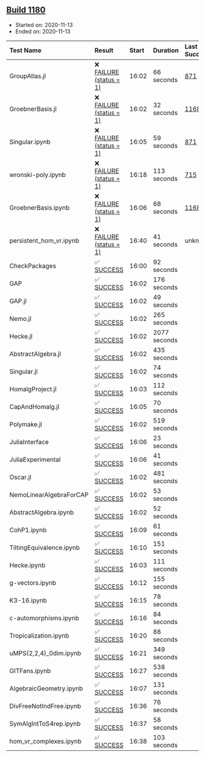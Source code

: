 ## [Build 1180](https://oscarci.mathematik.uni-kl.de/job/oscar-stable/1180/)

* Started on: 2020-11-13
* Ended on: 2020-11-13

| Test Name    | Result | Start | Duration | Last Success | First Failure |
|:-------------|:-------|:------|:---------|:-------------|:--------------|
| GroupAtlas.jl | ❌ [FAILURE (status = 1)](https://oscarci.mathematik.uni-kl.de/job/oscar-stable/1180/artifact/logs/build-1180/GroupAtlas.jl.log) | 16:02 | 66 seconds | [871](https://oscarci.mathematik.uni-kl.de/job/oscar-stable/871/) | [872](https://oscarci.mathematik.uni-kl.de/job/oscar-stable/872/) |
| GroebnerBasis.jl | ❌ [FAILURE (status = 1)](https://oscarci.mathematik.uni-kl.de/job/oscar-stable/1180/artifact/logs/build-1180/GroebnerBasis.jl.log) | 16:02 | 32 seconds | [1168](https://oscarci.mathematik.uni-kl.de/job/oscar-stable/1168/) | [1169](https://oscarci.mathematik.uni-kl.de/job/oscar-stable/1169/) |
| Singular.ipynb | ❌ [FAILURE (status = 1)](https://oscarci.mathematik.uni-kl.de/job/oscar-stable/1180/artifact/logs/build-1180/Singular.ipynb.log) | 16:05 | 59 seconds | [871](https://oscarci.mathematik.uni-kl.de/job/oscar-stable/871/) | [872](https://oscarci.mathematik.uni-kl.de/job/oscar-stable/872/) |
| wronski-poly.ipynb | ❌ [FAILURE (status = 1)](https://oscarci.mathematik.uni-kl.de/job/oscar-stable/1180/artifact/logs/build-1180/wronski-poly.ipynb.log) | 16:18 | 113 seconds | [715](https://oscarci.mathematik.uni-kl.de/job/oscar-stable/715/) | [716](https://oscarci.mathematik.uni-kl.de/job/oscar-stable/716/) |
| GroebnerBasis.ipynb | ❌ [FAILURE (status = 1)](https://oscarci.mathematik.uni-kl.de/job/oscar-stable/1180/artifact/logs/build-1180/GroebnerBasis.ipynb.log) | 16:06 | 68 seconds | [1168](https://oscarci.mathematik.uni-kl.de/job/oscar-stable/1168/) | [1169](https://oscarci.mathematik.uni-kl.de/job/oscar-stable/1169/) |
| persistent_hom_vr.ipynb | ❌ [FAILURE (status = 1)](https://oscarci.mathematik.uni-kl.de/job/oscar-stable/1180/artifact/logs/build-1180/persistent_hom_vr.ipynb.log) | 16:40 | 41 seconds | unknown | unknown |
| CheckPackages | ✅ [SUCCESS](https://oscarci.mathematik.uni-kl.de/job/oscar-stable/1180/artifact/logs/build-1180/CheckPackages.log) | 16:00 | 92 seconds |  |  |
| GAP | ✅ [SUCCESS](https://oscarci.mathematik.uni-kl.de/job/oscar-stable/1180/artifact/logs/build-1180/GAP.log) | 16:02 | 176 seconds |  |  |
| GAP.jl | ✅ [SUCCESS](https://oscarci.mathematik.uni-kl.de/job/oscar-stable/1180/artifact/logs/build-1180/GAP.jl.log) | 16:02 | 49 seconds |  |  |
| Nemo.jl | ✅ [SUCCESS](https://oscarci.mathematik.uni-kl.de/job/oscar-stable/1180/artifact/logs/build-1180/Nemo.jl.log) | 16:02 | 265 seconds |  |  |
| Hecke.jl | ✅ [SUCCESS](https://oscarci.mathematik.uni-kl.de/job/oscar-stable/1180/artifact/logs/build-1180/Hecke.jl.log) | 16:02 | 2077 seconds |  |  |
| AbstractAlgebra.jl | ✅ [SUCCESS](https://oscarci.mathematik.uni-kl.de/job/oscar-stable/1180/artifact/logs/build-1180/AbstractAlgebra.jl.log) | 16:02 | 435 seconds |  |  |
| Singular.jl | ✅ [SUCCESS](https://oscarci.mathematik.uni-kl.de/job/oscar-stable/1180/artifact/logs/build-1180/Singular.jl.log) | 16:02 | 74 seconds |  |  |
| HomalgProject.jl | ✅ [SUCCESS](https://oscarci.mathematik.uni-kl.de/job/oscar-stable/1180/artifact/logs/build-1180/HomalgProject.jl.log) | 16:03 | 112 seconds |  |  |
| CapAndHomalg.jl | ✅ [SUCCESS](https://oscarci.mathematik.uni-kl.de/job/oscar-stable/1180/artifact/logs/build-1180/CapAndHomalg.jl.log) | 16:05 | 70 seconds |  |  |
| Polymake.jl | ✅ [SUCCESS](https://oscarci.mathematik.uni-kl.de/job/oscar-stable/1180/artifact/logs/build-1180/Polymake.jl.log) | 16:02 | 519 seconds |  |  |
| JuliaInterface | ✅ [SUCCESS](https://oscarci.mathematik.uni-kl.de/job/oscar-stable/1180/artifact/logs/build-1180/JuliaInterface.log) | 16:06 | 23 seconds |  |  |
| JuliaExperimental | ✅ [SUCCESS](https://oscarci.mathematik.uni-kl.de/job/oscar-stable/1180/artifact/logs/build-1180/JuliaExperimental.log) | 16:06 | 41 seconds |  |  |
| Oscar.jl | ✅ [SUCCESS](https://oscarci.mathematik.uni-kl.de/job/oscar-stable/1180/artifact/logs/build-1180/Oscar.jl.log) | 16:02 | 481 seconds |  |  |
| NemoLinearAlgebraForCAP | ✅ [SUCCESS](https://oscarci.mathematik.uni-kl.de/job/oscar-stable/1180/artifact/logs/build-1180/NemoLinearAlgebraForCAP.log) | 16:02 | 53 seconds |  |  |
| AbstractAlgebra.ipynb | ✅ [SUCCESS](https://oscarci.mathematik.uni-kl.de/job/oscar-stable/1180/artifact/logs/build-1180/AbstractAlgebra.ipynb.log) | 16:02 | 52 seconds |  |  |
| CohP1.ipynb | ✅ [SUCCESS](https://oscarci.mathematik.uni-kl.de/job/oscar-stable/1180/artifact/logs/build-1180/CohP1.ipynb.log) | 16:09 | 61 seconds |  |  |
| TiltingEquivalence.ipynb | ✅ [SUCCESS](https://oscarci.mathematik.uni-kl.de/job/oscar-stable/1180/artifact/logs/build-1180/TiltingEquivalence.ipynb.log) | 16:10 | 151 seconds |  |  |
| Hecke.ipynb | ✅ [SUCCESS](https://oscarci.mathematik.uni-kl.de/job/oscar-stable/1180/artifact/logs/build-1180/Hecke.ipynb.log) | 16:03 | 111 seconds |  |  |
| g-vectors.ipynb | ✅ [SUCCESS](https://oscarci.mathematik.uni-kl.de/job/oscar-stable/1180/artifact/logs/build-1180/g-vectors.ipynb.log) | 16:12 | 155 seconds |  |  |
| K3-16.ipynb | ✅ [SUCCESS](https://oscarci.mathematik.uni-kl.de/job/oscar-stable/1180/artifact/logs/build-1180/K3-16.ipynb.log) | 16:15 | 78 seconds |  |  |
| c-automorphisms.ipynb | ✅ [SUCCESS](https://oscarci.mathematik.uni-kl.de/job/oscar-stable/1180/artifact/logs/build-1180/c-automorphisms.ipynb.log) | 16:16 | 84 seconds |  |  |
| Tropicalization.ipynb | ✅ [SUCCESS](https://oscarci.mathematik.uni-kl.de/job/oscar-stable/1180/artifact/logs/build-1180/Tropicalization.ipynb.log) | 16:20 | 88 seconds |  |  |
| uMPS(2,2,4)_0dim.ipynb | ✅ [SUCCESS](https://oscarci.mathematik.uni-kl.de/job/oscar-stable/1180/artifact/logs/build-1180/uMPS-2-2-4-_0dim.ipynb.log) | 16:21 | 349 seconds |  |  |
| GITFans.ipynb | ✅ [SUCCESS](https://oscarci.mathematik.uni-kl.de/job/oscar-stable/1180/artifact/logs/build-1180/GITFans.ipynb.log) | 16:27 | 538 seconds |  |  |
| AlgebraicGeometry.ipynb | ✅ [SUCCESS](https://oscarci.mathematik.uni-kl.de/job/oscar-stable/1180/artifact/logs/build-1180/AlgebraicGeometry.ipynb.log) | 16:07 | 131 seconds |  |  |
| DivFreeNotIndFree.ipynb | ✅ [SUCCESS](https://oscarci.mathematik.uni-kl.de/job/oscar-stable/1180/artifact/logs/build-1180/DivFreeNotIndFree.ipynb.log) | 16:36 | 76 seconds |  |  |
| SymAlgIntToS4rep.ipynb | ✅ [SUCCESS](https://oscarci.mathematik.uni-kl.de/job/oscar-stable/1180/artifact/logs/build-1180/SymAlgIntToS4rep.ipynb.log) | 16:37 | 58 seconds |  |  |
| hom_vr_complexes.ipynb | ✅ [SUCCESS](https://oscarci.mathematik.uni-kl.de/job/oscar-stable/1180/artifact/logs/build-1180/hom_vr_complexes.ipynb.log) | 16:38 | 103 seconds |  |  |
